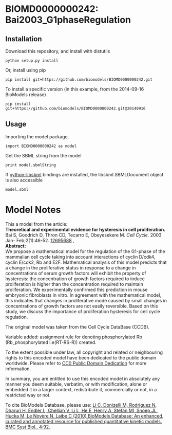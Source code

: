 # BIOMD0000000242: Bai2003_G1phaseRegulation

## Installation

Download this repository, and install with distutils

`python setup.py install`

Or, install using pip

`pip install git+https://github.com/biomodels/BIOMD0000000242.git`

To install a specific version (in this example, from the 2014-09-16 BioModels release)

`pip install git+https://github.com/biomodels/BIOMD0000000242.git@20140916`

## Usage

Importing the model package.

`import BIOMD0000000242 as model`

Get the SBML string from the model

`print model.sbmlString`

If [python-libsbml](https://pypi.python.org/pypi/python-libsbml) bindings are
installed, the libsbml.SBMLDocument object is also accessible

`model.sbml`


# Model Notes


This a model from the article:  
**Theoretical and experimental evidence for hysteresis in cell proliferation.**   
Bai S, Goodrich D, Thron CD, Tecarro E, Obeyesekere M. _Cell Cycle._ 2003 Jan-
Feb;2(1):46-52. [12695688](http://www.ncbi.nlm.nih.gov/pubmed/12695688) ,  
**Abstract:**   
We propose a mathematical model for the regulation of the G1-phase of the
mammalian cell cycle taking into account interactions of cyclin D/cdk4, cyclin
E/cdk2, Rb and E2F. Mathematical analysis of this model predicts that a change
in the proliferative status in response to a change in concentrations of serum
growth factors will exhibit the property of hysteresis: the concentration of
growth factors required to induce proliferation is higher than the
concentration required to maintain proliferation. We experimentally confirmed
this prediction in mouse embryonic fibroblasts in vitro. In agreement with the
mathematical model, this indicates that changes in proliferative mode caused
by small changes in concentrations of growth factors are not easily
reversible. Based on this study, we discuss the importance of proliferation
hysteresis for cell cycle regulation.

  
The original model was taken from the Cell Cycle DataBase (CCDB).

Variable added: assignment rule for denoting phosphorylated Rb
(Rb_phosphorylated i.e(RT-RS-R)) created.

To the extent possible under law, all copyright and related or neighbouring
rights to this encoded model have been dedicated to the public domain
worldwide. Please refer to [CC0 Public Domain
Dedication](http://creativecommons.org/publicdomain/zero/1.0/) for more
information.

In summary, you are entitled to use this encoded model in absolutely any
manner you deem suitable, verbatim, or with modification, alone or embedded it
in a larger context, redistribute it, commercially or not, in a restricted way
or not.

To cite BioModels Database, please use: [Li C, Donizelli M, Rodriguez N,
Dharuri H, Endler L, Chelliah V, Li L, He E, Henry A, Stefan MI, Snoep JL,
Hucka M, Le Novère N, Laibe C (2010) BioModels Database: An enhanced, curated
and annotated resource for published quantitative kinetic models. BMC Syst
Biol., 4:92.](http://www.ncbi.nlm.nih.gov/pubmed/20587024)


